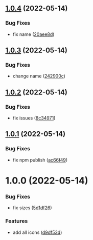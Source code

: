 ## [1.0.4](https://github.com/zapatran/zapatran-icons/compare/v1.0.3...v1.0.4) (2022-05-14)


### Bug Fixes

* fix name ([20aee8d](https://github.com/zapatran/zapatran-icons/commit/20aee8ddd021a2ff9e51dffe2a8cb4aaa18e29da))

## [1.0.3](https://github.com/zapatran/zapatran-icons/compare/v1.0.2...v1.0.3) (2022-05-14)


### Bug Fixes

* change name ([242900c](https://github.com/zapatran/zapatran-icons/commit/242900c00971e9892c34ee949b99fe7fb37d18ef))

## [1.0.2](https://github.com/zapatran/zapatran-icons/compare/v1.0.1...v1.0.2) (2022-05-14)


### Bug Fixes

* fix issues ([8c34971](https://github.com/zapatran/zapatran-icons/commit/8c349715a4ca434f246d5bf194c9ca82e58afbe5))

## [1.0.1](https://github.com/zapatran/zapatran-icons/compare/v1.0.0...v1.0.1) (2022-05-14)


### Bug Fixes

* fix npm publish ([ac66f49](https://github.com/zapatran/zapatran-icons/commit/ac66f498987a41e04e0122bfa5486df4b19f038b))

# 1.0.0 (2022-05-14)


### Bug Fixes

* fix sizes ([5d1df26](https://github.com/zapatran/zapatran-icons/commit/5d1df26dbf1c4782c57ab472edf1895b10641d22))


### Features

* add all icons ([d9df53d](https://github.com/zapatran/zapatran-icons/commit/d9df53d396cab31b9d5900ec26b546f12bceed1b))
